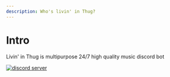 ```yaml
---
description: Who's livin' in Thug?
---
```


# Intro
Livin' in Thug is multipurpose 24/7 high quality music discord bot

[![discord server](https://shields.io/discord/918354308431503420?logo=discord&color=red)](https://discord.gg/FSMTeH3hse)
